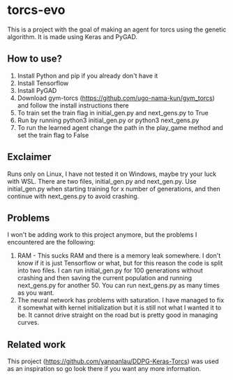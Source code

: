 # torcs-evo
This is a project with the goal of making an agent for torcs using the genetic algorithm. It is made using Keras and PyGAD.

## How to use?
1. Install Python and pip if you already don't have it
2. Install Tensorflow
3. Install PyGAD
4. Download gym-torcs (https://github.com/ugo-nama-kun/gym_torcs) and follow the install instructions there
5. To train set the train flag in initial_gen.py and next_gens.py to True
6. Run by running python3 initial_gen.py or python3 next_gens.py
7. To run the learned agent change the path in the play_game method and set the train flag to False

## Exclaimer
Runs only on Linux, I have not tested it on Windows, maybe try your luck with WSL. There are two files, initial_gen.py and next_gen.py. Use initial_gen.py when starting training for x number of generations, and then continue with next_gens.py to avoid crashing.

## Problems
I won't be adding work to this project anymore, but the problems I encountered are the following:
1. RAM - This sucks RAM and there is a memory leak somewhere. I don't know if it is just Tensorflow or what, but for this reason the code is split into two files. I can run initial_gen.py for 100 generations without crashing and then saving the current population and running next_gens.py for another 50. You can run next_gens.py as many times as you want.
2. The neural network has problems with saturation. I have managed to fix it somewhat with kernel initialization but it is still not what I wanted it to be. It cannot drive straight on the road but is pretty good in managing curves.

## Related work
This project (https://github.com/yanpanlau/DDPG-Keras-Torcs) was used as an inspiration so go look there if you want any more information.
